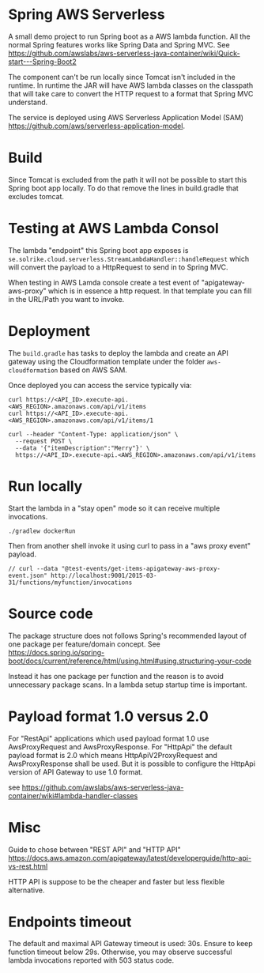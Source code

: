 # Spring AWS Serverless

A small demo project to run Spring boot as a AWS lambda function. All the normal Spring features works like Spring Data and Spring MVC. See <https://github.com/awslabs/aws-serverless-java-container/wiki/Quick-start---Spring-Boot2>

The component can't be run locally since Tomcat isn't included in the runtime. In runtime the JAR will have AWS lambda classes on the classpath that will take care to convert the HTTP request to a format that Spring MVC understand.

The service is deployed using AWS Serverless Application Model (SAM) <https://github.com/aws/serverless-application-model>.

# Build
Since Tomcat is excluded from the path it will not be possible to start this Spring boot app locally.
To do that remove the lines in build.gradle that excludes tomcat.


# Testing at AWS Lambda Consol
The lambda "endpoint" this Spring boot app exposes is `se.solrike.cloud.serverless.StreamLambdaHandler::handleRequest`
which will convert the payload to a HttpRequest to send in to Spring MVC.

When testing in AWS Lamda console create a test event of "apigateway-aws-proxy" which is in essence a http request.
In that template you can fill in the URL/Path you want to invoke.

# Deployment
The `build.gradle` has tasks to deploy the lambda and create an API gateway using the Cloudformation template under the folder `aws-cloudformation` based on AWS SAM.


Once deployed you can access the service typically via:

    curl https://<API_ID>.execute-api.<AWS_REGION>.amazonaws.com/api/v1/items
    curl https://<API_ID>.execute-api.<AWS_REGION>.amazonaws.com/api/v1/items/1

    curl --header "Content-Type: application/json" \
      --request POST \
      --data '{"itemDescription":"Merry"}' \
      https://<API_ID>.execute-api.<AWS_REGION>.amazonaws.com/api/v1/items



# Run locally
Start the lambda in a "stay open" mode so it can receive multiple invocations.

    ./gradlew dockerRun

Then from another shell invoke it using curl to pass in a "aws proxy event" payload.

    // curl --data "@test-events/get-items-apigateway-aws-proxy-event.json" http://localhost:9001/2015-03-31/functions/myfunction/invocations


# Source code
The package structure does not follows Spring's recommended layout of one package per feature/domain concept.
See <https://docs.spring.io/spring-boot/docs/current/reference/html/using.html#using.structuring-your-code>

Instead it has one package per function and the reason is to avoid unnecessary package scans. In a lambda setup startup time is important.

# Payload format 1.0 versus 2.0
For "RestApi" applications which used payload format 1.0 use AwsProxyRequest and AwsProxyResponse.
For "HttpApi" the default payload format is 2.0 which means HttpApiV2ProxyRequest and AwsProxyResponse shall be used.
But it is possible to configure the HttpApi version of API Gateway to use 1.0 format.

see <https://github.com/awslabs/aws-serverless-java-container/wiki#lambda-handler-classes>

# Misc
Guide to chose between "REST API" and "HTTP API"  <https://docs.aws.amazon.com/apigateway/latest/developerguide/http-api-vs-rest.html>

HTTP API is suppose to be the cheaper and faster but less flexible alternative.


# Endpoints timeout

The default and maximal API Gateway timeout is used: 30s. Ensure to keep function timeout below 29s. Otherwise, you may observe successful lambda invocations reported with 503 status code.



